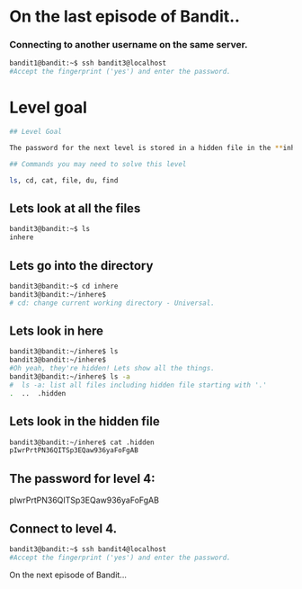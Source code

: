 #  On the last episode of Bandit..
### Connecting to another username on the same server.

```bash
bandit1@bandit:~$ ssh bandit3@localhost
#Accept the fingerprint ('yes') and enter the password.
```

# Level goal
```bash
## Level Goal

The password for the next level is stored in a hidden file in the **inhere** directory.

## Commands you may need to solve this level

ls, cd, cat, file, du, find
```

## Lets look at all the files

```bash
bandit3@bandit:~$ ls
inhere
```

## Lets go into the directory

```bash
bandit3@bandit:~$ cd inhere
bandit3@bandit:~/inhere$
# cd: change current working directory - Universal. 
```

## Lets look in here

```bash
bandit3@bandit:~/inhere$ ls
bandit3@bandit:~/inhere$
#Oh yeah, they're hidden! Lets show all the things.
bandit3@bandit:~/inhere$ ls -a
#  ls -a: list all files including hidden file starting with '.'
.  ..  .hidden
```

## Lets look in the hidden file
```bash
bandit3@bandit:~/inhere$ cat .hidden
pIwrPrtPN36QITSp3EQaw936yaFoFgAB
```

## The password for level 4:

pIwrPrtPN36QITSp3EQaw936yaFoFgAB

## Connect to level 4.
```bash
bandit3@bandit:~$ ssh bandit4@localhost
#Accept the fingerprint ('yes') and enter the password.
```

On the next episode of Bandit...
